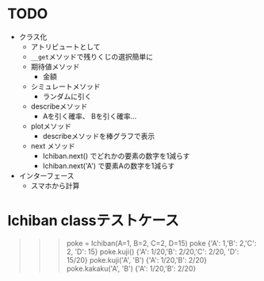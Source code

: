 # TODO

* クラス化
    * アトリビュートとして
    * `__get`メソッドで残りくじの選択簡単に
    * 期待値メソッド
        * 金額
    * シミュレートメソッド
        * ランダムに引く
    * describeメソッド
        * Aを引く確率、 Bを引く確率...
    * plotメソッド
        * describeメソッドを棒グラフで表示
    * next メソッド
        * Ichiban.next() でどれかの要素の数字を1減らす
        * Ichiban.next('A') で要素Aの数字を1減らす
* インターフェース
    * スマホから計算

# Ichiban classテストケース
>>> poke = Ichiban(A=1, B=2, C=2, D=15)
>>> poke
{'A': 1,'B': 2,'C': 2, 'D': 15}
>>> poke.kuji()
{'A': 1/20,'B': 2/20,'C': 2/20, 'D': 15/20}
>>> poke.kuji('A', 'B')
{'A': 1/20,'B': 2/20}
>>> poke.kakaku('A', 'B')
{'A': 1/20,'B': 2/20}
